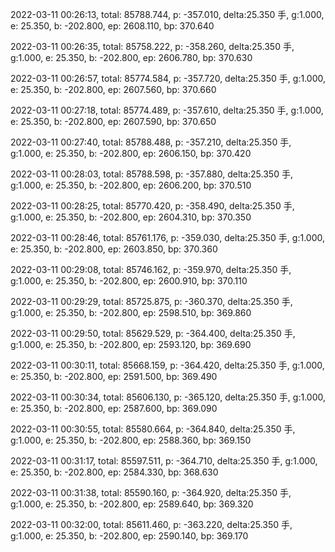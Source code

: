 2022-03-11 00:26:13, total: 85788.744, p: -357.010, delta:25.350 手, g:1.000, e: 25.350, b: -202.800, ep: 2608.110, bp: 370.640

2022-03-11 00:26:35, total: 85758.222, p: -358.260, delta:25.350 手, g:1.000, e: 25.350, b: -202.800, ep: 2606.780, bp: 370.630

2022-03-11 00:26:57, total: 85774.584, p: -357.720, delta:25.350 手, g:1.000, e: 25.350, b: -202.800, ep: 2607.560, bp: 370.660

2022-03-11 00:27:18, total: 85774.489, p: -357.610, delta:25.350 手, g:1.000, e: 25.350, b: -202.800, ep: 2607.590, bp: 370.650

2022-03-11 00:27:40, total: 85788.488, p: -357.210, delta:25.350 手, g:1.000, e: 25.350, b: -202.800, ep: 2606.150, bp: 370.420

2022-03-11 00:28:03, total: 85788.598, p: -357.880, delta:25.350 手, g:1.000, e: 25.350, b: -202.800, ep: 2606.200, bp: 370.510

2022-03-11 00:28:25, total: 85770.420, p: -358.490, delta:25.350 手, g:1.000, e: 25.350, b: -202.800, ep: 2604.310, bp: 370.350

2022-03-11 00:28:46, total: 85761.176, p: -359.030, delta:25.350 手, g:1.000, e: 25.350, b: -202.800, ep: 2603.850, bp: 370.360

2022-03-11 00:29:08, total: 85746.162, p: -359.970, delta:25.350 手, g:1.000, e: 25.350, b: -202.800, ep: 2600.910, bp: 370.110

2022-03-11 00:29:29, total: 85725.875, p: -360.370, delta:25.350 手, g:1.000, e: 25.350, b: -202.800, ep: 2598.510, bp: 369.860

2022-03-11 00:29:50, total: 85629.529, p: -364.400, delta:25.350 手, g:1.000, e: 25.350, b: -202.800, ep: 2593.120, bp: 369.690

2022-03-11 00:30:11, total: 85668.159, p: -364.420, delta:25.350 手, g:1.000, e: 25.350, b: -202.800, ep: 2591.500, bp: 369.490

2022-03-11 00:30:34, total: 85606.130, p: -365.120, delta:25.350 手, g:1.000, e: 25.350, b: -202.800, ep: 2587.600, bp: 369.090

2022-03-11 00:30:55, total: 85580.664, p: -364.840, delta:25.350 手, g:1.000, e: 25.350, b: -202.800, ep: 2588.360, bp: 369.150

2022-03-11 00:31:17, total: 85597.511, p: -364.710, delta:25.350 手, g:1.000, e: 25.350, b: -202.800, ep: 2584.330, bp: 368.630

2022-03-11 00:31:38, total: 85590.160, p: -364.920, delta:25.350 手, g:1.000, e: 25.350, b: -202.800, ep: 2589.640, bp: 369.320

2022-03-11 00:32:00, total: 85611.460, p: -363.220, delta:25.350 手, g:1.000, e: 25.350, b: -202.800, ep: 2590.140, bp: 369.170